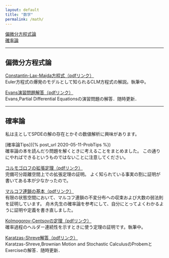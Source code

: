```yaml
---
layout: default
title: "数学"
permalink: /math/
---
```


[偏微分方程式論](#偏微分方程式論)<br>
[確率論](#確率論)<br>

---

## 偏微分方程式論

[Constantin-Lax-Majda方程式（pdfリンク）](/blog_pdf/CLM/CLM.pdf)<br>
Euler方程式の爆発のモデルとして知られるCLM方程式の解説。執筆中。

[Evans演習問題解答（pdfリンク）](/blog_pdf/Evans_problems/evans_problems.pdf)<br>
Evans,Partial Differential Equationsの演習問題の解答．随時更新．

---

## 確率論
私は主としてSPDEの解の存在とかその数値解析に興味があります。

[確率論Tips]({% post_url 2020-05-11-ProbTips %})<br>
確率論の本を読んだり問題を解くときに考えることをまとめました。
この通りにやればできるというものではないことに注意してください。

[コルモゴロフの拡張定理（pdfリンク）](/blog_pdf/kolmogorov_extension/kolmogorov_extension.pdf)<br>
完備可分距離空間上での拡張定理の証明。
よく知られている事実の割に証明が書いてある本が少なかったので。

[マルコフ連鎖の基本（pdfリンク）](/blog_pdf/markov_chain/markovchain.pdf)<br>
有限の状態空間において、マルコフ連鎖の不変分布への収束および大数の弱法則を証明しています。
舟木先生の確率論を参考にして、自分にとってよくわかるように証明や定義を書き直しました。

[Kolmogorov-Centsovの定理（pdfリンク）](/blog_pdf/kolmogorov_centsov/kolmogorov_centsov.pdf)<br>
確率過程のヘルダー連続性を示すときに使う定理の証明です。執筆中。

[Karatzas-Shreve解答（pdfリンク）](/blog_pdf/KS_problems/KS_problems.pdf)<br>
Karatzas-Shreve,Brownian Motion and Stochastic CalculusのProbemとExerciseの解答．随時更新．